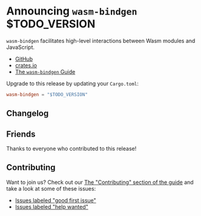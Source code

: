 # Announcing `wasm-bindgen` $TODO_VERSION

`wasm-bindgen` facilitates high-level interactions between Wasm modules and
JavaScript.

* [GitHub][]
* [crates.io][]
* [The `wasm-bindgen` Guide][guide]

Upgrade to this release by updating your `Cargo.toml`:

```toml
wasm-bindgen = "$TODO_VERSION"
```

## Changelog

<insert relevant section of CHANGELOG.md here>

## Friends

Thanks to everyone who contributed to this release!

<insert the output of friends.sh here>

## Contributing

Want to join us? Check out our [The "Contributing" section of the
guide][contributing] and take a look at some of these issues:

* [Issues labeled "good first issue"][good-first-issue]
* [Issues labeled "help wanted"][help-wanted]

[GitHub]: https://github.com/wasm-bindgen/wasm-bindgen
[crates.io]: https://crates.io/crates/wasm-bindgen
[guide]: https://wasm-bindgen.github.io/wasm-bindgen
[contributing]: https://wasm-bindgen.github.io/wasm-bindgen/contributing.md
[good-first-issue]: https://github.com/wasm-bindgen/wasm-bindgen/labels/good%20first%20issue
[help-wanted]: https://github.com/wasm-bindgen/wasm-bindgen/labels/help%20wanted
